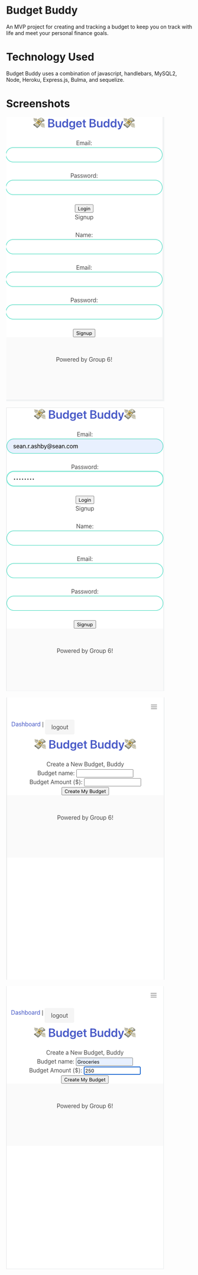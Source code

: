 # Budget Buddy 
An MVP project for creating and tracking a budget to keep you on track with life and meet your personal finance goals. 

# Technology Used 
Budget Buddy uses a combination of javascript, handlebars, MySQL2, Node, Heroku, Express.js, Bulma, and sequelize. 

# Screenshots 
![LoginPage](images/BBLogin.png)

![LoginData](images/BBLoginData.png)

![Budget](images/BBBudget.png)

![BudgetData](images/BBBudgetDataEntry.png)